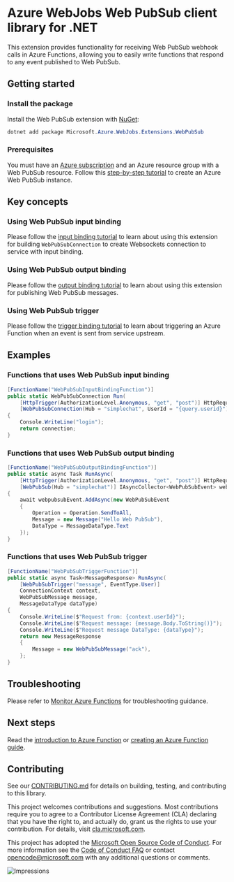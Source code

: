 # Azure WebJobs Web PubSub client library for .NET

This extension provides functionality for receiving Web PubSub webhook calls in Azure Functions, allowing you to easily write functions that respond to any event published to Web PubSub.

## Getting started

### Install the package

Install the Web PubSub extension with [NuGet][nuget]:

```Powershell
dotnet add package Microsoft.Azure.WebJobs.Extensions.WebPubSub
```

### Prerequisites

You must have an [Azure subscription](https://azure.microsoft.com/free/) and an Azure resource group with a Web PubSub resource. Follow this [step-by-step tutorial](https://review.docs.microsoft.com/azure/azure-web-pubsub/howto-develop-create-instance?branch=release-azure-web-pubsub) to create an Azure Web PubSub instance.

## Key concepts

### Using Web PubSub input binding

Please follow the [input binding tutorial](https://scaling-garbanzo-3fe86650.pages.github.io/references/functions-bindings#input-binding) to learn about using this extension for building `WebPubSubConnection` to create Websockets connection to service with input binding.

### Using Web PubSub output binding

Please follow the [output binding tutorial](https://scaling-garbanzo-3fe86650.pages.github.io/references/functions-bindings#output-binding) to learn about using this extension for publishing Web PubSub messages.

### Using Web PubSub trigger

Please follow the [trigger binding tutorial](https://scaling-garbanzo-3fe86650.pages.github.io/references/functions-bindings#trigger-binding) to learn about triggering an Azure Function when an event is sent from service upstream.

## Examples

### Functions that uses Web PubSub input binding

```C# Snippet:WebPubSubInputBindingFunction
[FunctionName("WebPubSubInputBindingFunction")]
public static WebPubSubConnection Run(
    [HttpTrigger(AuthorizationLevel.Anonymous, "get", "post")] HttpRequest req,
    [WebPubSubConnection(Hub = "simplechat", UserId = "{query.userid}")] WebPubSubConnection connection)
{
    Console.WriteLine("login");
    return connection;
}
```

### Functions that uses Web PubSub output binding

```c# Snippet:WebPubSubOutputBindingFunction
[FunctionName("WebPubSubOutputBindingFunction")]
public static async Task RunAsync(
    [HttpTrigger(AuthorizationLevel.Anonymous, "get", "post")] HttpRequest req,
    [WebPubSub(Hub = "simplechat")] IAsyncCollector<WebPubSubEvent> webpubsubEvent)
{
    await webpubsubEvent.AddAsync(new WebPubSubEvent
    {
        Operation = Operation.SendToAll,
        Message = new Message("Hello Web PubSub"),
        DataType = MessageDataType.Text
    });
}
```

### Functions that uses Web PubSub trigger

```C# Snippet:WebPubSubTriggerFunction
[FunctionName("WebPubSubTriggerFunction")]
public static async Task<MessageResponse> RunAsync(
    [WebPubSubTrigger("message", EventType.User)] 
    ConnectionContext context,
    WebPubSubMessage message,
    MessageDataType dataType)
{
    Console.WriteLine($"Request from: {context.userId}");
    Console.WriteLine($"Request message: {message.Body.ToString()}");
    Console.WriteLine($"Request message DataType: {dataType}");
    return new MessageResponse
    {
        Message = new WebPubSubMessage("ack"),
    };
}
```

## Troubleshooting

Please refer to [Monitor Azure Functions](https://docs.microsoft.com/azure/azure-functions/functions-monitoring) for troubleshooting guidance.

## Next steps

Read the [introduction to Azure Function](https://docs.microsoft.com/azure/azure-functions/functions-overview) or [creating an Azure Function guide](https://docs.microsoft.com/azure/azure-functions/functions-create-first-azure-function).

## Contributing

See our [CONTRIBUTING.md][contrib] for details on building,
testing, and contributing to this library.

This project welcomes contributions and suggestions.  Most contributions require
you to agree to a Contributor License Agreement (CLA) declaring that you have
the right to, and actually do, grant us the rights to use your contribution. For
details, visit [cla.microsoft.com][cla].

This project has adopted the [Microsoft Open Source Code of Conduct][coc].
For more information see the [Code of Conduct FAQ][coc_faq]
or contact [opencode@microsoft.com][coc_contact] with any
additional questions or comments.

![Impressions](https://azure-sdk-impressions.azurewebsites.net/api/impressions/azure-sdk-for-net%2Fsdk%2Fsearch%2FMicrosoft.Azure.WebJobs.Extensions.WebPubSub%2FREADME.png)

<!-- LINKS -->
[source]: https://github.com/Azure/azure-sdk-for-net/tree/master/sdk/search/Microsoft.Azure.WebJobs.Extensions.WebPubSub/src
[package]: https://www.nuget.org/packages/Microsoft.Azure.WebJobs.Extensions.WebPubSub/
[docs]: https://docs.microsoft.com/dotnet/api/Microsoft.Azure.WebJobs.Extensions.WebPubSub
[nuget]: https://www.nuget.org/

[contrib]: https://github.com/Azure/azure-sdk-for-net/tree/master/CONTRIBUTING.md
[cla]: https://cla.microsoft.com
[coc]: https://opensource.microsoft.com/codeofconduct/
[coc_faq]: https://opensource.microsoft.com/codeofconduct/faq/
[coc_contact]: mailto:opencode@microsoft.com
